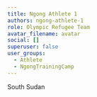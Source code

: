```yaml
---
title: Ngong Athlete 1
authors: ngong-athlete-1
role: Olympic Refugee Team
avatar_filename: avatar
social: []
superuser: false
user_groups:
  - Athlete
  - NgongTrainingCamp
---
```

South Sudan
